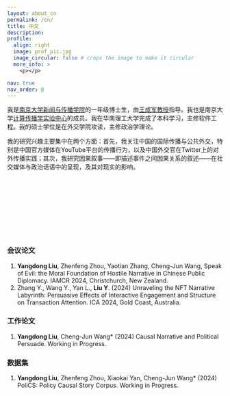 ```yaml
---
layout: about_cn
permalink: /cn/
title: 中文
description:
profile:
  align: right
  image: prof_pic.jpg
  image_circular: false # crops the image to make it circular
  more_info: >
    <p></p>

nav: true
nav_order: 8
---
```


我是[南京大学新闻与传播学院](https://jc.nju.edu.cn/main.htm)的一年级博士生，由[王成军教授](https://chengjunwang.com/)指导。我也是南京大学[计算传播学实验中心](https://computational-communication.com/)的成员。我在华南理工大学完成了本科学习，主修软件工程。我的硕士学位是在外交学院攻读，主修政治学理论。

我的研究兴趣主要集中在两个方面：首先，我关注中国的国际传播与公共外交，特别是中国官方媒体在YouTube平台的传播行为，以及中国外交官在Twitter上的对外传播实践；其次，我研究因果叙事——即描述事件之间因果关系的叙述——在社交媒体与政治话语中的呈现，及其对现实的影响。

<br><br>
<br><br>
<br><br>
<br><br>


### **会议论文**

1. **Yangdong Liu**, Zhenfeng Zhou, Yaotian Zhang, Cheng-Jun Wang, Speak of Evil: the Moral Foundation of Hostile Narrative in Chinese Public Diplomacy. IAMCR 2024, Christchurch, New Zealand.
2. Zhang Y., Wang Y., Yan L., **Liu Y**. (2024) Unraveling the NFT Narrative Labyrinth: Persuasive Effects of Interactive Engagement and Structure on Transaction Attention. ICA 2024, Gold Coast, Australia.



### **工作论文**

1. **Yangdong Liu**, Cheng-Jun Wang* (2024) Causal Narrative and Political Persuade. Working in Progress.


### **数据集**

1. **Yangdong Liu**, Zhenfeng Zhou, Xiaokai Yan, Cheng-Jun Wang* (2024) PoliCS: Policy Causal Story Corpus. Working in Progress.